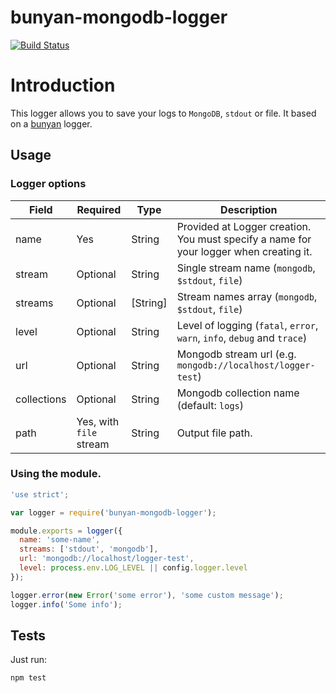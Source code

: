 # bunyan-mongodb-logger

[![Build Status](https://travis-ci.org/abd2561024/bunyan-mongodb-logger.svg?branch=master)](https://travis-ci.org/abd2561024/bunyan-mongodb-logger)

# Introduction

This logger allows you to save your logs to `MongoDB`, `stdout` or file. It based on a [bunyan](https://github.com/trentm/node-bunyan) logger.

## Usage

### Logger options


|Field          |Required               |Type    |Description  |
| ------------- | --------------------- |------  | ----------- |
|name           |Yes                    |String  |Provided at Logger creation. You must specify a name for your logger when creating it.|
|stream         |Optional               |String  | Single stream name (`mongodb`, `$stdout`, `file`)|
|streams        |Optional               |[String]| Stream names array (`mongodb`, `$stdout`, `file`)|
|level          |Optional               |String  | Level of logging (`fatal`, `error`, `warn`, `info`, `debug` and `trace`)|
|url            |Optional               |String  | Mongodb stream url (e.g. `mongodb://localhost/logger-test`)|
|collections    |Optional               |String  | Mongodb collection name (default: `logs`)|
|path           |Yes, with `file` stream |String | Output file path.|

 
### Using the module.

```js
'use strict';

var logger = require('bunyan-mongodb-logger');

module.exports = logger({
  name: 'some-name',
  streams: ['stdout', 'mongodb'],
  url: 'mongodb://localhost/logger-test',
  level: process.env.LOG_LEVEL || config.logger.level
});

logger.error(new Error('some error'), 'some custom message');
logger.info('Some info');
```

## Tests
Just run:
```js
npm test
```
